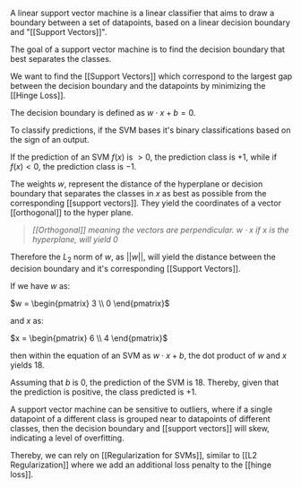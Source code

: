 A linear support vector machine is a linear classifier that aims to draw a boundary between a set of datapoints, based on a linear decision boundary and "[[Support Vectors]]".

The goal of a support vector machine is to find the decision boundary that best separates the classes.

We want to find the [[Support Vectors]] which correspond to the largest gap between the decision boundary and the datapoints by minimizing the [[Hinge Loss]].

The decision boundary is defined as $w \cdot x + b = 0$.

To classify predictions, if the SVM bases it's binary classifications based on the sign of an output. 

If the prediction of an SVM $f(x)$ is $>0$, the prediction class is $+1$, while if $f(x) < 0$, the prediction class is $-1$.

The weights $w$, represent the distance of the hyperplane or decision boundary that separates the classes in $x$ as best as possible from the corresponding [[support vectors]]. They yield the coordinates of a vector [[orthogonal]] to the hyper plane.

> *[[Orthogonal]] meaning the vectors are perpendicular. 
> $w \cdot x$ if $x$ is the hyperplane, will yield $0$*

Therefore the $L_2$ norm of $w$, as $||w||$, will yield the distance between the decision boundary and it's corresponding [[Support Vectors]].

If we have $w$ as:

$w = \begin{pmatrix} 3 \\ 0 \end{pmatrix}$

and $x$ as:

$x = \begin{pmatrix} 6 \\ 4 \end{pmatrix}$

then within the equation of an SVM as $w \cdot x + b$, the dot product of $w$ and $x$ yields $18$.

Assuming that $b$ is $0$, the prediction of the SVM is $18$. Thereby, given that the prediction is positive, the class predicted is $+1$.

A support vector machine can be sensitive to outliers, where if a single datapoint of a different class is grouped near to datapoints of different classes, then the decision boundary and [[support vectors]] will skew, indicating a level of overfitting.

Thereby, we can rely on [[Regularization for SVMs]], similar to [[L2 Regularization]] where we add an additional loss penalty to the [[hinge loss]].




